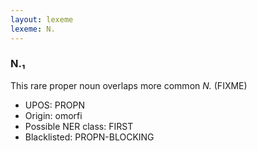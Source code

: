 ```yaml
---
layout: lexeme
lexeme: N.
---
```


###  N.₁

This rare proper noun overlaps more common *N.* (FIXME)
* UPOS:  PROPN
* Origin:  omorfi
* Possible NER class:  FIRST
* Blacklisted:  PROPN-BLOCKING

